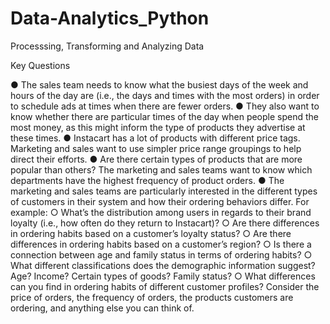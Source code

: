 # Data-Analytics_Python
Processsing, Transforming and Analyzing Data

Key Questions

● The sales team needs to know what the busiest days of the week and hours of the day are (i.e., the days and times with the most orders) in order to schedule ads at
times when there are fewer orders.
● They also want to know whether there are particular times of the day when people spend the most money, as this might inform the type of products they advertise at
these times.
● Instacart has a lot of products with different price tags. Marketing and sales want to use simpler price range groupings to help direct their efforts.
● Are there certain types of products that are more popular than others? The marketing and sales teams want to know which departments have the highest frequency of
product orders.
● The marketing and sales teams are particularly interested in the different types of customers in their system and how their ordering behaviors differ. For example:
○ What’s the distribution among users in regards to their brand loyalty (i.e., how often do they return to Instacart)?
○ Are there differences in ordering habits based on a customer’s loyalty status?
○ Are there differences in ordering habits based on a customer’s region?
○ Is there a connection between age and family status in terms of ordering habits?
○ What different classifications does the demographic information suggest? Age? Income? Certain types of goods? Family status?
○ What differences can you find in ordering habits of different customer profiles? Consider the price of orders, the frequency of orders, the products
customers are ordering, and anything else you can think of.
